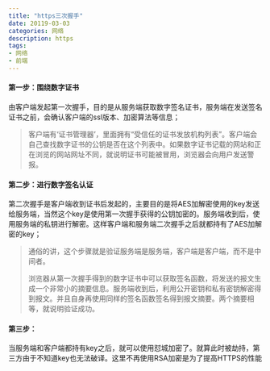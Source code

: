 ```yaml
---
title: "https三次握手"
date: 20119-03-03
categories: 网络
description: https
tags: 
- 网络
- 前端
---
```


#### 第一步：围绕数字证书

由客户端发起第一次握手，目的是从服务端获取数字签名证书，服务端在发送签名证书之前，会确认客户端的ssl版本、加密算法等信息；

> 客户端有‘证书管理器’，里面拥有“受信任的证书发放机构列表”。客户端会自己查找数字证书的公钥是否在这个列表中。如果数字证书记载的网站和正在浏览的网站网址不同，就说明证书可能被冒用，浏览器会向用户发送警报。  

<!--more-->

#### 第二步：进行数字签名认证

第二次握手是客户端收到证书后发起的，主要目的是将AES加解密使用的key发送给服务端，当然这个key是使用第一次握手获得的公钥加密的。服务端收到后，使用服务端的私钥进行解密。这样客户端和服务端二次握手之后就都持有了AES加解密的key；

> 通俗的讲，这个步骤就是验证服务端是服务端，客户端是客户端，而不是中间者。
>
> 浏览器从第一次握手得到的数字证书中可以获取签名函数，将发送的报文生成一个非常小的摘要信息。服务端收到后，利用公开密钥和私有密钥解密得到报文。并且自身再使用同样的签名函数签名得到报文摘要。两个摘要相等，就说明验证成功。

#### 第三步：

当服务端和客户端都持有key之后，就可以使用怼城加密了。就算此时被劫持，第三方由于不知道key也无法破译。这里不再使用RSA加密是为了提高HTTPS的性能